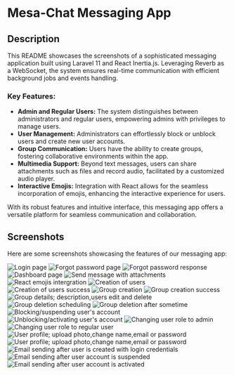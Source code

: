 # Mesa-Chat Messaging App

## Description

This README showcases the screenshots of a sophisticated messaging application built using Laravel 11 and React Inertia.js. Leveraging Reverb as a WebSocket, the system ensures real-time communication with efficient background jobs and events handling.

### Key Features:
- **Admin and Regular Users:** The system distinguishes between administrators and regular users, empowering admins with privileges to manage users.
- **User Management:** Administrators can effortlessly block or unblock users and create new user accounts.
- **Group Communication:** Users have the ability to create groups, fostering collaborative environments within the app.
- **Multimedia Support:** Beyond text messages, users can share attachments such as files and record audio, facilitated by a customized audio player.
- **Interactive Emojis:** Integration with React allows for the seamless incorporation of emojis, enhancing the interactive experience for users.

With its robust features and intuitive interface, this messaging app offers a versatile platform for seamless communication and collaboration.

## Screenshots

Here are some screenshots showcasing the features of our messaging app:

![Login page](<Screenshots/s1.png>)
![Forgot password page](<Screenshots/s2.png>)
![Forgot password response](<Screenshots/s3.png>)
![Dashboard page](<Screenshots/s4.png>)
![Send message with attachments](<Screenshots/s5.png>)
![React emojis intergration](<Screenshots/s6.png>)
![Creation of users](<Screenshots/s7.png>)
![Creation of users success](<Screenshots/s8.png>)
![Group creation](<Screenshots/s9.png>)
![Group creation success](<Screenshots/s10.png>)
![Group details; description,users edit and delete](<Screenshots/s11.png>)
![Group deletion scheduling](<Screenshots/s12.png>)
![Group deletion after sometime](<Screenshots/s13.png>)
![Blocking/suspending user's account](<Screenshots/s14.png>)
![Unblocking/activating user's account](<Screenshots/s15.png>)
![Changing user role to admin](<Screenshots/s16.png>)
![Changing user role to regular user](<Screenshots/s17.png>)
![User profile; upload photo,change name,email or password](<Screenshots/s18.png>)
![User profile; upload photo,change name,email or password](<Screenshots/s19.png>)
![Email sending after user is created with login credentials](<Screenshots/s20.png>)
![Email sending after user account is suspended](<Screenshots/s21.png>)
![Email sending after user account is activated](<Screenshots/s21.png>)